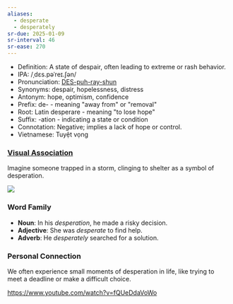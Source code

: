 ```yaml
---
aliases:
  - desperate
  - desperately
sr-due: 2025-01-09
sr-interval: 46
sr-ease: 270
---
```

- Definition: A state of despair, often leading to extreme or rash behavior.
- IPA: /ˌdɛs.pəˈreɪ.ʃən/
- Pronunciation: [DES-puh-ray-shun](https://www.google.com/search?q=how+to+pronounce+desperation)
- Synonyms: despair, hopelessness, distress
- Antonym: hope, optimism, confidence
- Prefix: de- - meaning "away from" or "removal"
- Root: Latin desperare - meaning "to lose hope"
- Suffix: -ation - indicating a state or condition
- Connotation: Negative; implies a lack of hope or control.
- Vietnamese: Tuyệt vọng

### [Visual Association](https://www.google.com/search?tbm=isch&q=desperation)

Imagine someone trapped in a storm, clinging to shelter as a symbol of desperation.

![](https://media.licdn.com/dms/image/C4E12AQGJo-P8LANYDg/article-cover_image-shrink_720_1280/0/1553451300288?e=2147483647&v=beta&t=t2-TZQbz1L7ynCJqi1AaiFFnN-zYeGYYM8JNmLUsJOk)
### Word Family

- **Noun**: In his *desperation*, he made a risky decision.
- **Adjective**: She was *desperate* to find help.
- **Adverb**: He *desperately* searched for a solution.

### Personal Connection

We often experience small moments of desperation in life, like trying to meet a deadline or make a difficult choice.

https://www.youtube.com/watch?v=fQUeDdaVoWo
